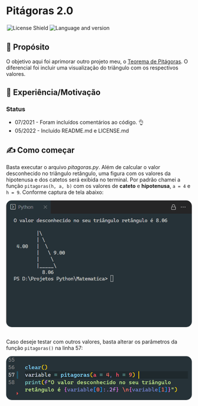 # Pitágoras 2.0

<div style="display:flex; flex-wrap:wrap">
  <img src="https://img.shields.io/badge/license-MIT-green?style=flat" alt="License Shield" style="padding:2px">
  <img src="https://img.shields.io/badge/python-v.310-blue?style=flat&logo=" alt="Language and version" style="padding:2px">
</div>

## 🎯 Propósito
O objetivo aqui foi aprimorar outro projeto meu, o <a href="https://github.com/MacS47/Teorema-de-Pitagoras">Teorema de Pitágoras</a>. O diferencial foi incluir uma visualização do triângulo com os respectivos valores.

## 🧠 Experiência/Motivação

### Status
* 07/2021 - Foram incluídos comentários ao código. 👌
* 05/2022 - Incluído README.md e LICENSE.md

## ✍ Como começar
Basta executar o arquivo _pitagoras.py_. Além de calcular o valor desconhecido no triângulo retângulo, uma figura com os valores da hipotenusa e dos catetos será exibida no terminal. Por padrão chamei a função `pitagoras(h, a, b)` com os valores de **cateto** e **hipotenusa**,  `a = 4` e `h = 9`. Conforme captura de tela abaixo:


<img src="screenshots/pitagoras.png" alt="Output do programa" style="display: block; margin-left: auto; margin-right: auto; border-radius: 15px"><br>

Caso deseje testar com outros valores, basta alterar os parâmetros da função `pitagoras()` na linha 57:

<img src="screenshots/chamada_padrao.png" alt="Chamada da função" style="display: block; margin-left: auto; margin-right: auto; border-radius: 15px"><br>